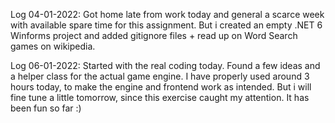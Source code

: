 Log 04-01-2022: Got home late from work today and general a scarce week with available spare time for this assignment. But i created an empty .NET 6 Winforms project and added gitignore files + read up on Word Search games on wikipedia.

Log 06-01-2022: Started with the real coding today. Found a few ideas and a helper class for the actual game engine. I have properly used around 3 hours today, to make the engine and frontend work as intended. But i will fine tune a little tomorrow, since this exercise caught my attention. It has been fun so far :)
